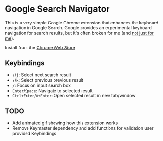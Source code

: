 # Google Search Navigator

This is a very simple Google Chrome extension that enhances the keyboard
navigation in Google Search. Google provides an experimental keyboard navigation
for search results, but it's often broken for me (and [not just for
  me](https://goo.gl/1zMkYu)).

Install from the [Chrome Web Store](https://chrome.google.com/webstore/detail/enhanced-keyboard-navigat/cohamjploocgoejdfanacfgkhjkhdkek)

## Keybindings

* `↓`/`j`: Select next search result
* `↑`/`k`: Select previous previous result
* `/`: Focus on input search box
* `Enter`/`Space`: Navigate to selected result
* `Ctrl+Enter`/`⌘+Enter`: Open selected result in new tab/window

## TODO

* Add animated gif showing how this extension works
* Remove Keymaster dependency and add functions for validation user provided
  Keybindings
